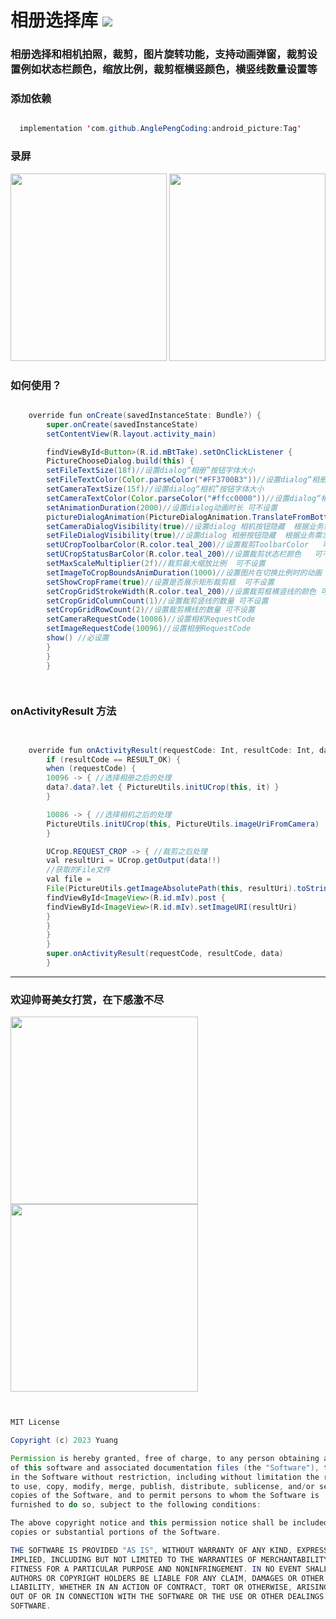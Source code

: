 # 相册选择库 [![](https://jitpack.io/v/AnglePengCoding/android_picture.svg)](https://jitpack.io/#AnglePengCoding/android_picture)


<h3>相册选择和相机拍照，裁剪，图片旋转功能，支持动画弹窗，裁剪设置例如状态栏颜色，缩放比例，裁剪框横竖颜色，横竖线数量设置等</h3>


 

<h3>添加依赖</h3>

```java

  implementation 'com.github.AnglePengCoding:android_picture:Tag'

```


<h3>录屏</h3>

<div align=start>
<img src="https://github.com/AnglePengCoding/android_picture/blob/main/GIF/image.gif" width="250" height="300" />
<img src="https://github.com/AnglePengCoding/android_picture/blob/main/GIF/camera.gif" width="250" height="300" />
</div>


<h3>如何使用？</h3>

```java

    override fun onCreate(savedInstanceState: Bundle?) {
        super.onCreate(savedInstanceState)
        setContentView(R.layout.activity_main)

        findViewById<Button>(R.id.mBtTake).setOnClickListener {
        PictureChooseDialog.build(this) {
        setFileTextSize(18f)//设置dialog“相册”按钮字体大小
        setFileTextColor(Color.parseColor("#FF3700B3"))//设置dialog“相册”按钮字体颜色
        setCameraTextSize(15f)//设置dialog“相机”按钮字体大小
        setCameraTextColor(Color.parseColor("#ffcc0000"))//设置dialog“相机”按钮字体颜色
        setAnimationDuration(2000)//设置dialog动画时长 可不设置
        pictureDialogAnimation(PictureDialogAnimation.TranslateFromBottom)//设置dialog弹窗动画  可不设置
        setCameraDialogVisibility(true)//设置dialog 相机按钮隐藏  根据业务需求
        setFileDialogVisibility(true)//设置dialog 相册按钮隐藏  根据业务需求
        setUCropToolbarColor(R.color.teal_200)//设置裁剪ToolbarColor   可不设置
        setUCropStatusBarColor(R.color.teal_200)//设置裁剪状态栏颜色   可不设置
        setMaxScaleMultiplier(2f)//裁剪最大缩放比例  可不设置
        setImageToCropBoundsAnimDuration(1000)//设置图片在切换比例时的动画  可不设置
        setShowCropFrame(true)//设置是否展示矩形裁剪框  可不设置
        setCropGridStrokeWidth(R.color.teal_200)//设置裁剪框横竖线的颜色 可不设置
        setCropGridColumnCount(1)//设置裁剪竖线的数量 可不设置
        setCropGridRowCount(2)//设置裁剪横线的数量 可不设置
        setCameraRequestCode(10086)//设置相机RequestCode
        setImageRequestCode(10096)//设置相册RequestCode
        show() //必设置
        }
        }
        }

        
```


<h3> onActivityResult 方法</h3>

```java


    override fun onActivityResult(requestCode: Int, resultCode: Int, data: Intent?) {
        if (resultCode == RESULT_OK) {
        when (requestCode) {
        10096 -> { //选择相册之后的处理
        data?.data?.let { PictureUtils.initUCrop(this, it) }
        }

        10086 -> { //选择相机之后的处理
        PictureUtils.initUCrop(this, PictureUtils.imageUriFromCamera)
        }

        UCrop.REQUEST_CROP -> { //裁剪之后处理
        val resultUri = UCrop.getOutput(data!!)
        //获取的File文件
        val file =
        File(PictureUtils.getImageAbsolutePath(this, resultUri).toString())
        findViewById<ImageView>(R.id.mIv).post {
        findViewById<ImageView>(R.id.mIv).setImageURI(resultUri)
        }
        }
        }
        }
        super.onActivityResult(requestCode, resultCode, data)
        }

```


***
<h3>欢迎帅哥美女打赏，在下感激不尽</h3>

<div align=start>
<img src="https://github.com/AnglePengCoding/android_picture/blob/main/GIF/wx.jpg" width="300" height="300" />

<img src="https://github.com/AnglePengCoding/android_picture/blob/main/GIF/zfb.jpg" width="300" height="300" />
</div>


```java


MIT License

Copyright (c) 2023 Yuang

Permission is hereby granted, free of charge, to any person obtaining a copy
of this software and associated documentation files (the "Software"), to deal
in the Software without restriction, including without limitation the rights
to use, copy, modify, merge, publish, distribute, sublicense, and/or sell
copies of the Software, and to permit persons to whom the Software is
furnished to do so, subject to the following conditions:

The above copyright notice and this permission notice shall be included in all
copies or substantial portions of the Software.

THE SOFTWARE IS PROVIDED "AS IS", WITHOUT WARRANTY OF ANY KIND, EXPRESS OR
IMPLIED, INCLUDING BUT NOT LIMITED TO THE WARRANTIES OF MERCHANTABILITY,
FITNESS FOR A PARTICULAR PURPOSE AND NONINFRINGEMENT. IN NO EVENT SHALL THE
AUTHORS OR COPYRIGHT HOLDERS BE LIABLE FOR ANY CLAIM, DAMAGES OR OTHER
LIABILITY, WHETHER IN AN ACTION OF CONTRACT, TORT OR OTHERWISE, ARISING FROM,
OUT OF OR IN CONNECTION WITH THE SOFTWARE OR THE USE OR OTHER DEALINGS IN THE
SOFTWARE.
```